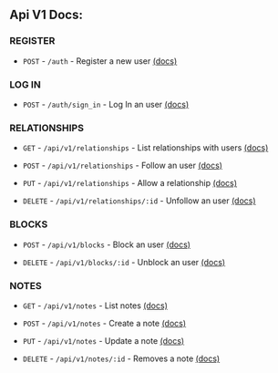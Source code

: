 ## Api V1 Docs:

### REGISTER

- `POST` - `/auth` - Register a new user [(docs)](./auth/create.md)

### LOG IN
- `POST` - `/auth/sign_in` - Log In an user [(docs)](./auth/sign_in.md)

### RELATIONSHIPS
- `GET` - `/api/v1/relationships` - List relationships with users
  [(docs)](./api/v1/relationships/index.md)

- `POST` - `/api/v1/relationships` - Follow an user
  [(docs)](./api/v1/relationships/create.md)

- `PUT` - `/api/v1/relationships` - Allow a relationship
  [(docs)](./api/v1/relationships/update.md)

- `DELETE` - `/api/v1/relationships/:id` - Unfollow an user
  [(docs)](./api/v1/relationships/destroy.md)

### BLOCKS
- `POST` - `/api/v1/blocks` - Block an user
  [(docs)](./api/v1/blocks/create.md)

- `DELETE` - `/api/v1/blocks/:id` - Unblock an user
  [(docs)](./api/v1/blocks/destroy.md)

### NOTES
- `GET` - `/api/v1/notes` - List notes
  [(docs)](./api/v1/notes/index.md)

- `POST` - `/api/v1/notes` - Create a note
  [(docs)](./api/v1/notes/create.md)

- `PUT` - `/api/v1/notes` - Update a note
  [(docs)](./api/v1/notes/update.md)

- `DELETE` - `/api/v1/notes/:id` - Removes a note
  [(docs)](./api/v1/notes/destroy.md)


